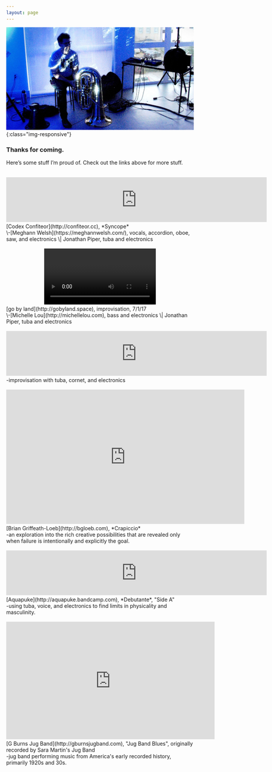 ```yaml
---
layout: page
---
```


![image-title-here](/assets/images/self_tuba_lights.jpg){:class="img-responsive"}
### Thanks for coming.

Here’s some stuff I’m proud of. Check out the links above for more stuff.
<br/><br/>
<center>
<iframe style="border: 0; width: 700px; height: 120px;" src="https://bandcamp.com/EmbeddedPlayer/album=771871190/size=large/bgcol=ffffff/linkcol=0687f5/tracklist=false/artwork=small/transparent=true/" seamless=""><a href="http://staystrange.bandcamp.com/album/syncope">Syncope by Codex Confiteor</a></iframe>
</center>
[Codex Confiteor](http://confiteor.cc), *Syncope*
<br/>
\-[Meghann Welsh](https://meghannwelsh.com/), vocals, accordion, oboe, saw, and electronics  \| Jonathan Piper, tuba and electronics
<br/><br/>
<center><video controls autoplay><source src="http://www.gobyland.space/go%20by%20land%207-1.mp4" type="video/mp4"></video></center>
[go by land](http://gobyland.space), improvisation, 7/1/17
<br/>
\-[Michelle Lou](http://michellelou.com), bass and electronics \| Jonathan Piper, tuba and electronics
<br/><br/>
<center>
<iframe style="border: 0; width: 700px; height: 120px;" src="https://bandcamp.com/EmbeddedPlayer/track=3685807680/size=large/bgcol=ffffff/linkcol=0687f5/tracklist=false/artwork=small/transparent=true/" seamless=""><span style="display: inline-block; width: 0px; overflow: hidden; line-height: 0;" data-mce-type="bookmark" class="mce_SELRES_start">﻿</span><a href="http://jonathanpiper.bandcamp.com/track/pursing-pursuing">Pursing/Pursuing by Jonathan Piper</a></iframe>
</center>
-improvisation with tuba, cornet, and electronics
<br/><br/>
<center><iframe src="https://player.vimeo.com/video/519341722" width="640" height="360" frameborder="0" allow="autoplay; fullscreen; picture-in-picture" allowfullscreen></iframe></center>
[Brian Griffeath-Loeb](http://bgloeb.com), *Crapiccio*
<br/>
-an exploration into the rich creative possibilities that are revealed only when failure is intentionally and explicitly the goal.
<br/><br/>
<center>
<iframe style="border: 0; width: 700px; height: 120px;" src="https://bandcamp.com/EmbeddedPlayer/album=4281316050/size=large/bgcol=ffffff/linkcol=0687f5/tracklist=false/artwork=small/transparent=true/" seamless=""><span style="display: inline-block; width: 0px; overflow: hidden; line-height: 0;" data-mce-type="bookmark" class="mce_SELRES_start">﻿</span><a href="http://aquapuke.bandcamp.com/album/debutante">Debutante by Aquapuke</a></iframe>
</center>
[Aquapuke](http://aquapuke.bandcamp.com), *Debutante*, "Side A"
<br/>
-using tuba, voice, and electronics to find limits in physicality and masculinity.
<br/><br/>
<center><iframe width="560" height="315" src="https://www.youtube.com/embed/kVBt8Ydv578" frameborder="0" allow="accelerometer; autoplay; clipboard-write; encrypted-media; gyroscope; picture-in-picture" allowfullscreen></iframe></center>
[G Burns Jug Band](http://gburnsjugband.com), "Jug Band Blues", originally recorded by Sara Martin's Jug Band
<br/>
-jug band performing music from America's early recorded history, primarily 1920s and 30s.
